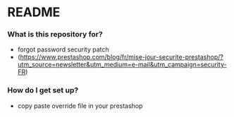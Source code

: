 # README #

### What is this repository for? ###

* forgot password security patch 
* (https://www.prestashop.com/blog/fr/mise-jour-securite-prestashop/?utm_source=newsletter&utm_medium=e-mail&utm_campaign=security-FR)

### How do I get set up? ###

* copy paste override file in your prestashop
